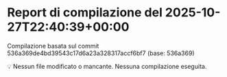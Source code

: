 # Report di compilazione del 2025-10-27T22:40:39+00:00

Compilazione basata sul commit 536a369de4bd39543c17d6a23a328317accf6bf7 (base: 536a369)

💡 Nessun file modificato o mancante. Nessuna compilazione eseguita.
